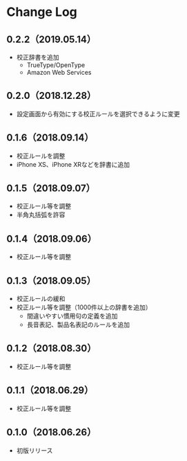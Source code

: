 # Change Log



## 0.2.2（2019.05.14）

- 校正辞書を追加
  - TrueType/OpenType
  - Amazon Web Services

## 0.2.0（2018.12.28）

- 設定画面から有効にする校正ルールを選択できるように変更

## 0.1.6（2018.09.14）

- 校正ルールを調整
- iPhone XS、iPhone XRなどを辞書に追加

## 0.1.5（2018.09.07）

- 校正ルール等を調整
- 半角丸括弧を許容

## 0.1.4（2018.09.06）

- 校正ルール等を調整

## 0.1.3（2018.09.05）

- 校正ルールの緩和
- 校正ルール等を調整（1000件以上の辞書を追加）
  - 間違いやすい慣用句の定義を追加
  - 長音表記、製品名表記のルールを追加

## 0.1.2（2018.08.30）

- 校正ルール等を調整

## 0.1.1（2018.06.29）

- 校正ルール等を調整

## 0.1.0（2018.06.26）

- 初版リリース
